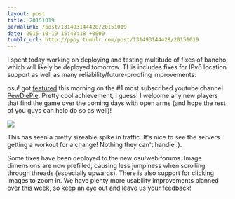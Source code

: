 ```yaml
---
layout: post
title: 20151019
permalink: /post/131493144428/20151019
date: 2015-10-19 15:40:18 +0000
tumblr_url: http://pppy.tumblr.com/post/131493144428/20151019
---
```

I spent today working on deploying and testing multitude of fixes of bancho, which will likely be deployed tomorrow. THis includes fixes for IPv6 location support as well as many reliability/future-proofing improvements.

osu! got [featured](https://www.youtube.com/watch?v=8XRMMR4XU5s) this morning on the #1 most subscribed youtube channel [PewDiePie](https://www.youtube.com/user/PewDiePie). Pretty cool achievement, I guess! I welcome any new players that find the game over the coming days with open arms (and hope the rest of you guys can help do so as well)!

![](http://puu.sh/kPcfX/e41dd29c7f.png)

This has seen a pretty sizeable spike in traffic. It's nice to see the servers getting a workout for a change! Nothing they can't handle :).

Some fixes have been deployed to the new osu!web forums. Image dimensions are now prefilled, causing less jumpiness when scrolling through threads (especially upwards). There is also support for clicking images to zoom in. We have plenty more usability improvements planned over this week, so [keep an eye out](http://jizz.ppy.sh/forum) and [leave us](https://osu.ppy.sh/forum/p/4599628) your feedback!